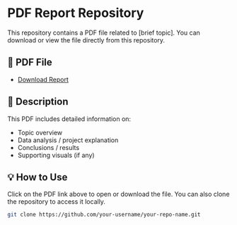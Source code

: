 # PDF Report Repository

This repository contains a PDF file related to [brief topic]. You can download or view the file directly from this repository.

## 📄 PDF File

- [Download Report](./.pdf)

## 📌 Description

This PDF includes detailed information on:

- Topic overview
- Data analysis / project explanation
- Conclusions / results
- Supporting visuals (if any)

## 💡 How to Use

Click on the PDF link above to open or download the file. You can also clone the repository to access it locally.

```bash
git clone https://github.com/your-username/your-repo-name.git
